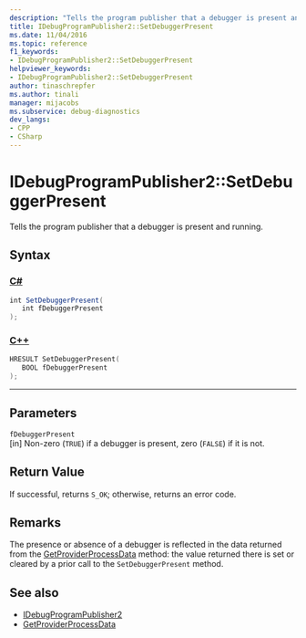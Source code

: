 ```yaml
---
description: "Tells the program publisher that a debugger is present and running."
title: IDebugProgramPublisher2::SetDebuggerPresent
ms.date: 11/04/2016
ms.topic: reference
f1_keywords:
- IDebugProgramPublisher2::SetDebuggerPresent
helpviewer_keywords:
- IDebugProgramPublisher2::SetDebuggerPresent
author: tinaschrepfer
ms.author: tinali
manager: mijacobs
ms.subservice: debug-diagnostics
dev_langs:
- CPP
- CSharp
---
```

# IDebugProgramPublisher2::SetDebuggerPresent

Tells the program publisher that a debugger is present and running.

## Syntax

### [C#](#tab/csharp)
```csharp
int SetDebuggerPresent(
   int fDebuggerPresent
);
```
### [C++](#tab/cpp)
```cpp
HRESULT SetDebuggerPresent(
   BOOL fDebuggerPresent
);
```
---

## Parameters
`fDebuggerPresent`\
[in] Non-zero (`TRUE`) if a debugger is present, zero (`FALSE`) if it is not.

## Return Value
 If successful, returns `S_OK`; otherwise, returns an error code.

## Remarks
 The presence or absence of a debugger is reflected in the data returned from the [GetProviderProcessData](../../../extensibility/debugger/reference/idebugprogramprovider2-getproviderprocessdata.md) method: the value returned there is set or cleared by a prior call to the `SetDebuggerPresent` method.

## See also
- [IDebugProgramPublisher2](../../../extensibility/debugger/reference/idebugprogrampublisher2.md)
- [GetProviderProcessData](../../../extensibility/debugger/reference/idebugprogramprovider2-getproviderprocessdata.md)
